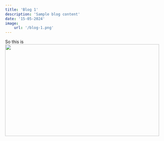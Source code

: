 ```yaml
---
title: 'Blog 1'
description: 'Sample blog content'
date: '15-05-2024'
image:
    url: '/blog-1.png'
---
```


So this is 
<img class="center" width="500" height="300" src="/blog-1.png">